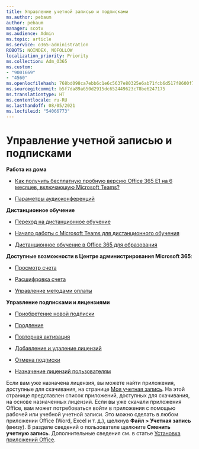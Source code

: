 ```yaml
---
title: Управление учетной записью и подписками
ms.author: pebaum
author: pebaum
manager: scotv
ms.audience: Admin
ms.topic: article
ms.service: o365-administration
ROBOTS: NOINDEX, NOFOLLOW
localization_priority: Priority
ms.collection: Adm_O365
ms.custom:
- "9001669"
- "4560"
ms.openlocfilehash: 768bd098ca7ebb6c1e6c5637e80325e6ab71fcb6d517f8600f7a42f00db478c8
ms.sourcegitcommit: b5f7da89a650d2915dc652449623c78be6247175
ms.translationtype: HT
ms.contentlocale: ru-RU
ms.lasthandoff: 08/05/2021
ms.locfileid: "54066773"
---
```

# <a name="manage-your-account-and-subscriptions"></a>Управление учетной записью и подписками

**Работа из дома**
- [Как получить бесплатную пробную версию Office 365 E1 на 6 месяцев, включающую Microsoft Teams?](https://docs.microsoft.com/MicrosoftTeams/e1-trial-license)

- [Параметры аудиоконференций](https://docs.microsoft.com/alchemyinsights/options-for-audio-conferencing)

**Дистанционное обучение**

- [Переход на дистанционное обучение](https://www.microsoft.com/education/remote-learning)

- [Начало работы с Microsoft Teams для дистанционного обучения](https://docs.microsoft.com/MicrosoftTeams/remote-learning-edu)

- [Дистанционное обучение в Office 365 для образования](https://docs.microsoft.com/MicrosoftTeams/remote-learning-edu)

**Доступные возможности в Центре администрирования Microsoft 365**: 

- [Просмотр счета](https://docs.microsoft.com/microsoft-365/commerce/billing-and-payments/view-your-bill-or-invoice) 

- [Расшифровка счета](https://docs.microsoft.com/microsoft-365/commerce/billing-and-payments/understand-your-invoice)

- [Управление методами оплаты](https://docs.microsoft.com/microsoft-365/commerce/billing-and-payments/manage-payment-methods)

**Управление подписками и лицензиями** 

- [Приобретение новой подписки](https://docs.microsoft.com/microsoft-365/commerce/subscriptions/upgrade-to-different-plan)

- [Продление](https://docs.microsoft.com/microsoft-365/commerce/subscriptions/renew-your-subscription) 

- [Повторная активация](https://docs.microsoft.com/microsoft-365/commerce/subscriptions/reactivate-your-subscription)

- [Добавление и удаление лицензий](https://docs.microsoft.com/microsoft-365/commerce/licenses/buy-licenses)

- [Отмена подписки](https://docs.microsoft.com/microsoft-365/commerce/subscriptions/cancel-your-subscription)

- [Назначение лицензий пользователям](https://docs.microsoft.com/microsoft-365/admin/manage/assign-licenses-to-users)

Если вам уже назначена лицензия, вы можете найти приложения, доступные для скачивания, на странице [Моя учетная запись](https://portal.office.com/account/#installs). На этой странице представлен список приложений, доступных для скачивания, на основе назначенных лицензий. Если вы уже скачали приложения Office, вам может потребоваться войти в приложения с помощью рабочей или учебной учетной записи. Это можно сделать в любом приложении Office (Word, Excel и т. д.), щелкнув **Файл > Учетная запись** (внизу). В разделе сведений о пользователе щелкните **Сменить учетную запись**. Дополнительные сведения см. в статье [Установка приложений Office](https://docs.microsoft.com/microsoft-365/admin/setup/install-applications). 
